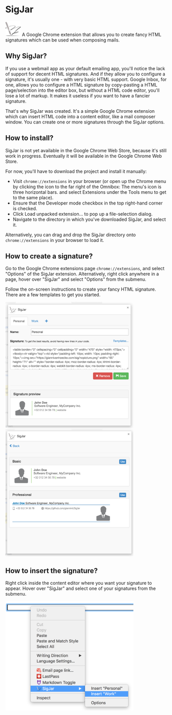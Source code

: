 # SigJar

![SigJar](https://raw.githubusercontent.com/giannivh/SigJar/master/images/signature48.png "SigJar logo") A Google Chrome extension that allows you to create fancy HTML signatures which can be used when composing mails.

## Why SigJar?

If you use a webmail app as your default emailing app, you'll notice the lack of support for decent HTML signatures. And if they allow you to configure a signature, it's usually one - with very basic HTML support. Google Inbox, for one, allows you to configure a HTML signature by copy-pasting a HTML page/selection into the editor box, but without a HTML code editor, you'll lose a lot of markup. It makes it useless if you want to have a fancier signature.

That's why SigJar was created. It's a simple Google Chrome extension which can insert HTML code into a content editor, like a mail composer window. You can create one or more signatures through the SigJar options.

## How to install?

SigJar is not yet available in the Google Chrome Web Store, because it's still work in progress. Eventually it will be available in the Google Chrome Web Store.

For now, you'll have to download the project and install it manually:

* Visit `chrome://extensions` in your browser (or open up the Chrome menu by clicking the icon to the far right of the Omnibox:  The menu's icon is three horizontal bars. and select Extensions under the Tools menu to get to the same place).
* Ensure that the Developer mode checkbox in the top right-hand corner is checked.
* Click Load unpacked extension… to pop up a file-selection dialog.
* Navigate to the directory in which you've downloaded SigJar, and select it.

Alternatively, you can drag and drop the SigJar directory onto `chrome://extensions` in your browser to load it.

## How to create a signature?

Go to the Google Chrome extensions page `chrome://extensions`, and select "Options" of the SigJar extension. Alternatively, right click anywhere in a page, hover over "SigJar" and select "Options" from the submenu.

Follow the on-screen instructions to create your fancy HTML signature. There are a few templates to get you started.

<img src="https://raw.githubusercontent.com/giannivh/SigJar/master/images/sigjar_01_options.png" width=400 height=auto />
<img src="https://raw.githubusercontent.com/giannivh/SigJar/master/images/sigjar_02_templates.png" width=400 height=auto />

## How to insert the signature?

Right click inside the content editor where you want your signature to appear. Hover over "SigJar" and select one of your signatures from the submenu. 

<img src="https://raw.githubusercontent.com/giannivh/SigJar/master/images/sigjar_03_menu.png" width=400 height=auto />